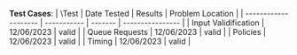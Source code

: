 **Test Cases**:
| \Test                | Date Tested | Results | Problem Location |
| -------------------- | ----------- | ------- | ---------------- |
| Input Validification | 12/06/2023  | valid   |
| Queue Requests       | 12/06/2023  | valid   |
| Policies             | 12/06/2023  | valid   |
| Timing               | 12/06/2023  | valid   |